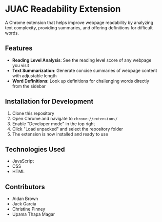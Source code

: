 # JUAC Readability Extension

A Chrome extension that helps improve webpage readability by analyzing text complexity, providing summaries, and offering definitions for difficult words.

## Features

- **Reading Level Analysis**: See the reading level score of any webpage you visit
- **Text Summarization**: Generate concise summaries of webpage content with adjustable length
- **Word Definitions**: Look up definitions for challenging words directly from the sidebar

## Installation for Development

1. Clone this repository
2. Open Chrome and navigate to `chrome://extensions/`
3. Enable "Developer mode" in the top right
4. Click "Load unpacked" and select the repository folder
5. The extension is now installed and ready to use

## Technologies Used

- JavaScript
- CSS
- HTML

## Contributors

- Aidan Brown
- Jack Garcia
- Christine Pinney
- Upama Thapa Magar
